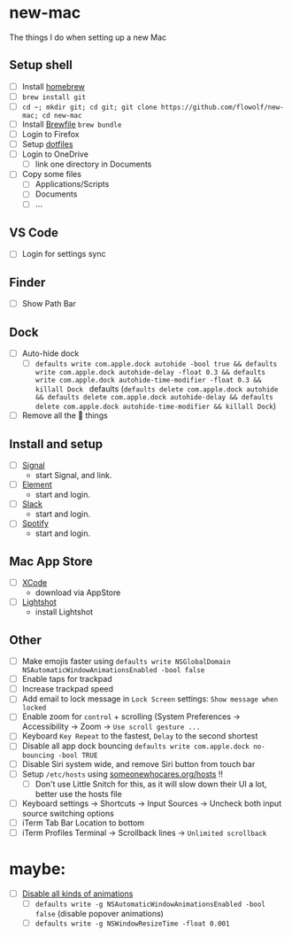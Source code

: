 # new-mac

The things I do when setting up a new Mac

## Setup shell

- [ ] Install [homebrew](https://brew.sh)
- [ ] `brew install git`
- [ ] `cd ~; mkdir git; cd git; git clone https://github.com/flowolf/new-mac; cd new-mac`
- [ ] Install [Brewfile](Brewfile) `brew bundle`
- [ ] Login to Firefox
- [ ] Setup [dotfiles](https://github.com/flowolf/dotfiles/)
- [ ] Login to OneDrive
  - [ ] link one directory in Documents
- [ ] Copy some files
  - [ ] Applications/Scripts
  - [ ] Documents
  - [ ] ...

## VS Code

- [ ] Login for settings sync

## Finder

- [ ] Show Path Bar

## Dock

- [ ] Auto-hide dock
  - [ ] `defaults write com.apple.dock autohide -bool true && defaults write com.apple.dock autohide-delay -float 0.3 && defaults write com.apple.dock autohide-time-modifier -float 0.3 && killall Dock ` defaults (`defaults delete com.apple.dock autohide && defaults delete com.apple.dock autohide-delay && defaults delete com.apple.dock autohide-time-modifier && killall Dock`)
- [ ] Remove all the  things

## Install and setup

- [ ] [Signal](https://signal.org/)
  - start Signal, and link.
- [ ] [Element](https://element.io/)
  - start and login.
- [ ] [Slack](https://slack.com/)
  - start and login.
- [ ] [Spotify](https://spotify.com)
  - start and login.

## Mac App Store

- [ ] [XCode](https://apps.apple.com/at/app/xcode/id497799835?l=en-GB&mt=12)
  - download via AppStore
- [ ] [Lightshot](https://apps.apple.com/us/app/lightshot-screenshot/id526298438)
  - install Lightshot

## Other

- [ ] Make emojis faster using `defaults write NSGlobalDomain NSAutomaticWindowAnimationsEnabled -bool false`
- [ ] Enable taps for trackpad
- [ ] Increase trackpad speed
- [ ] Add email to lock message in `Lock Screen` settings: `Show message when locked`
- [ ] Enable zoom for `control` + scrolling (System Preferences -> Accessibility -> Zoom -> `Use scroll gesture ...`
- [ ] Keyboard `Key Repeat` to the fastest, `Delay` to the second shortest
- [ ] Disable all app dock bouncing `defaults write com.apple.dock no-bouncing -bool TRUE`
- [ ] Disable Siri system wide, and remove Siri button from touch bar
- [ ] Setup `/etc/hosts` using [someonewhocares.org/hosts](https://someonewhocares.org/hosts/) ‼️
  - [ ] Don't use Little Snitch for this, as it will slow down their UI a lot, better use the hosts file
- [ ] Keyboard settings -> Shortcuts -> Input Sources -> Uncheck both input source switching options
- [ ] iTerm Tab Bar Location to bottom
- [ ] iTerm Profiles Terminal -> Scrollback lines -> `Unlimited scrollback`

# maybe:

- [ ] [Disable all kinds of animations](https://apple.stackexchange.com/questions/14001/how-to-turn-off-all-animations-on-os-x)
  - [ ] `defaults write -g NSAutomaticWindowAnimationsEnabled -bool false` (disable popover animations)
  - [ ] `defaults write -g NSWindowResizeTime -float 0.001`
